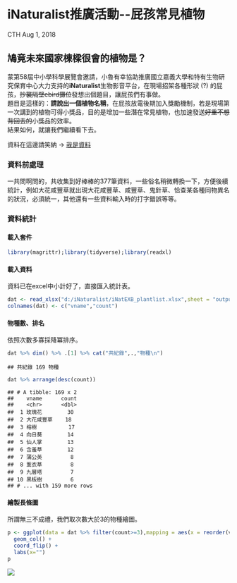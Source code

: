 iNaturalist推廣活動--屁孩常見植物
================
CTH
Aug 1, 2018

鳩竟未來國家棟樑很會的植物是？
------------------------------

蒙第58屆中小學科學展覽會邀請，小魯有幸協助推廣國立嘉義大學和特有生物研究保育中心大力支持的**iNaturalist**生物影音平台，在現場招架各種形狀 (?) 的屁孩，<del>抄襲隔壁ebird攤位</del>發想出個題目，讓屁孩們有事做。<br> 題目是這樣的：**請說出一個植物名稱**，在屁孩放電後期加入獎勵機制，若是現場第一次講到的植物可得小獎品，目的是增加一些潛在常見植物，也加速發送<del>好重不想背回去的</del>小獎品的效率。<br> 結果如何，就讓我們繼續看下去。<br>

資料在這邊請笑納 -&gt; [我是資料](https://drive.google.com/open?id=1qVfn7v4TgSTIF0eNJ_b_bmkYnEvmcJqc)

### 資料前處理

一共問啊問的，共收集到好棒棒的377筆資料，一些俗名稍微轉換一下，方便後續統計，例如大花咸豐草就出現大花咸豐草、咸豐草、鬼針草、恰查某各種同物異名的狀況，必須統一，其他還有一些資料輸入時的打字錯誤等等。<br>

### 資料統計

#### 載入套件

``` r
library(magrittr);library(tidyverse);library(readxl)
```

#### 載入資料

資料已在excel中小計好了，直接匯入統計表。

``` r
dat <- read_xlsx("d:/iNaturalist/iNatEXB_plantlist.xlsx",sheet = "output",col_names = FALSE)
colnames(dat) <- c("vname","count")
```

#### 物種數、排名

依照次數多寡採降冪排序。

``` r
dat %>% dim() %>% .[1] %>% cat("共紀錄",.,"物種\n")
```

    ## 共紀錄 169 物種

``` r
dat %>% arrange(desc(count))
```

    ## # A tibble: 169 x 2
    ##    vname      count
    ##    <chr>      <dbl>
    ##  1 玫瑰花        30
    ##  2 大花咸豐草    18
    ##  3 榕樹          17
    ##  4 向日葵        14
    ##  5 仙人掌        13
    ##  6 含羞草        12
    ##  7 蒲公英         8
    ##  8 薰衣草         8
    ##  9 九層塔         7
    ## 10 黑板樹         6
    ## # ... with 159 more rows

#### 繪製長條圖

所謂無三不成禮，我們取次數大於3的物種繪圖。

``` r
p <- ggplot(data = dat %>% filter(count>=3),mapping = aes(x = reorder(vname,count),y = count)) +
  geom_col() +
  coord_flip() +
  labs(x="")
p
```

![](iNat_exhib_files/figure-markdown_github/unnamed-chunk-4-1.png)
